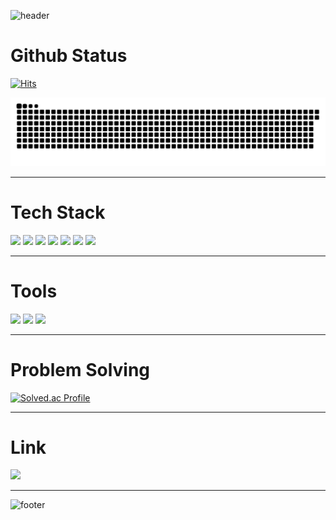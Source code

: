 
![header](https://capsule-render.vercel.app/api?type=waving&color=timeGradient&height=180&section=header&text=Introduce%20This%20Github&fontSize=50&fontAlignY=38&descAlign=75&descAlignY=60&animation=fadeIn)

# Github Status

[![Hits](https://hits.seeyoufarm.com/api/count/incr/badge.svg?url=https%3A%2F%2Fgithub.com%2Ftraceoflight%2Fhit-counter&count_bg=%2379C83D&title_bg=%23555555&icon=git.svg&icon_color=%23F05032&title=visitors&edge_flat=false)](https://hits.seeyoufarm.com)

<!--[![TraceofLight's GitHub stats](https://github-readme-stats.vercel.app/api?username=TraceofLight&show_icons=true&bg_color=FFFFFF)](https://www.traceoflight.dev/)-->

![snake gif](https://github.com/TraceofLight/TraceofLight/blob/output/solvedac-snake.svg)
<hr>

# Tech Stack
<div>
<img src="https://img.shields.io/badge/Git-FFFFFF?style=plastic&logo=git&logoColor=F05032"/>
<img src="https://img.shields.io/badge/ABAP-FFFFFF?style=plastic&logo=sap&logoColor=0FAAFF"/>
<img src="https://img.shields.io/badge/Swift-FFFFFF?style=plastic&logo=swift&logoColor=F05138"/>
<img src="https://img.shields.io/badge/Python-FFFFFF?style=plastic&logo=python&logoColor=3776AB"/>
<img src="https://img.shields.io/badge/Django-FFFFFF?style=plastic&logo=django&logoColor=092E20"/>
<img src="https://img.shields.io/badge/Java-FFFFFF?style=plastic&logo=Java&logoColor=3776AB"/>
<img src="https://img.shields.io/badge/Spring-FFFFFF?style=plastic&logo=spring&logoColor=0A3711"/>

</div>
<hr>

# Tools

<div>
<img src="https://img.shields.io/badge/Visual Studio Code-FFFFFF?style=plastic&logo=visualstudiocode&logoColor=007ACC"/>
<img src="https://img.shields.io/badge/Pycharm-FFFFFF?style=plastic&logo=pycharm&logoColor=008000"/>
<img src="https://img.shields.io/badge/Jupyter-FFFFFF?style=plastic&logo=jupyter&logoColor=F37626"/>
</div>
<hr>

# Problem Solving

[![Solved.ac Profile](https://mazassumnida.wtf/api/v2/generate_badge?boj=traceoflight)](https://solved.ac/traceoflight)
<hr>

# Link

[<img src="https://img.shields.io/badge/velog-FFFFFF?style=plastic&logo=velog&logoColor=20C997"/>](https://velog.io/@traceoflight/)
<hr>

![footer](https://capsule-render.vercel.app/api?section=footer&type=waving&color=timeGradient)
